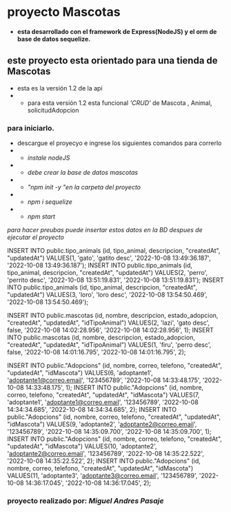 # proyecto Mascotas
 - #### esta desarrollado con el framework de Express(NodeJS) y el orm de base de datos sequelize.

## este proyecto esta orientado para una tienda de Mascotas
 - esta es la versión 1.2 de la api
 - - para esta versión 1.2 esta funcional *'CRUD'* de Mascota , Animal, solicitudAdopcion

### para iniciarlo.
 - descargue el proyecyo e ingrese los siguientes comandos para correrlo
 - - *instale nodeJS*
 - - *debe crear la base de datos mascotas*
 - - *"npm init -y "en la carpeta del proyecto*
 - - *npm i sequelize*
 - - *npm start*

*para hacer preubas puede insertar estos datos en la BD despues de ejecutar el proyecto*

INSERT INTO public.tipo_animals
(id, tipo_animal, descripcion, "createdAt", "updatedAt")
VALUES(1, 'gato', 'gatito desc', '2022-10-08 13:49:36.187', '2022-10-08 13:49:36.187');
INSERT INTO public.tipo_animals
(id, tipo_animal, descripcion, "createdAt", "updatedAt")
VALUES(2, 'perro', 'perrito desc', '2022-10-08 13:51:19.831', '2022-10-08 13:51:19.831');
INSERT INTO public.tipo_animals
(id, tipo_animal, descripcion, "createdAt", "updatedAt")
VALUES(3, 'loro', 'loro desc', '2022-10-08 13:54:50.469', '2022-10-08 13:54:50.469');



INSERT INTO public.mascotas
(id, nombre, descripcion, estado_adopcion, "createdAt", "updatedAt", "idTipoAnimal")
VALUES(2, 'lazi', 'gato desc', false, '2022-10-08 14:02:28.956', '2022-10-08 14:02:28.956', 1);
INSERT INTO public.mascotas
(id, nombre, descripcion, estado_adopcion, "createdAt", "updatedAt", "idTipoAnimal")
VALUES(1, 'firu', 'perro desc', false, '2022-10-08 14:01:16.795', '2022-10-08 14:01:16.795', 2);


INSERT INTO public."Adopcions"
(id, nombre, correo, telefono, "createdAt", "updatedAt", "idMascota")
VALUES(6, 'adoptante1', 'adoptante1@correo.email', '123456789', '2022-10-08 14:33:48.175', '2022-10-08 14:33:48.175', 1);
INSERT INTO public."Adopcions"
(id, nombre, correo, telefono, "createdAt", "updatedAt", "idMascota")
VALUES(7, 'adoptante1', 'adoptante1@correo.email', '123456789', '2022-10-08 14:34:34.685', '2022-10-08 14:34:34.685', 2);
INSERT INTO public."Adopcions"
(id, nombre, correo, telefono, "createdAt", "updatedAt", "idMascota")
VALUES(9, 'adoptante2', 'adoptante2@correo.email', '123456789', '2022-10-08 14:35:09.700', '2022-10-08 14:35:09.700', 1);
INSERT INTO public."Adopcions"
(id, nombre, correo, telefono, "createdAt", "updatedAt", "idMascota")
VALUES(10, 'adoptante2', 'adoptante2@correo.email', '123456789', '2022-10-08 14:35:22.522', '2022-10-08 14:35:22.522', 2);
INSERT INTO public."Adopcions"
(id, nombre, correo, telefono, "createdAt", "updatedAt", "idMascota")
VALUES(11, 'adoptante3', 'adoptante3@correo.email', '123456789', '2022-10-08 14:36:17.045', '2022-10-08 14:36:17.045', 2);


### proyecto realizado por: *Miguel Andres Pasaje*